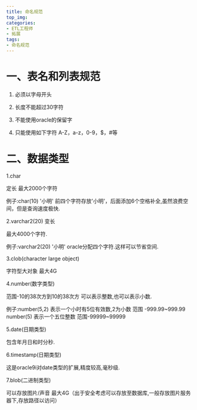 ```yaml
---
title: 命名规范
top_img: 
categories: 
- ETL工程师
- 拓展
tags:
- 命名规范
---
```


# 一、表名和列表规范

1. 必须以字母开头

2. 长度不能超过30字符

3. 不能使用oracle的保留字
4. 只能使用如下字符 A-Z，a-z，0-9，$，#等

# 二、数据类型

1.char    

定长 最大2000个字符

例子:char(10) '小明' 前四个字符存放'小明'，后面添加6个空格补全,虽然浪费空间，但是查询速度极快.



2.varchar2(20) 变长    

最大4000个字符.

例子:varchar2(20)    '小明' oracle分配四个字符.这样可以节省空间.



3.clob(character large object)    

字符型大对象    最大4G



4.number(数字类型)    

范围-10的38次方到10的38次方    可以表示整数,也可以表示小数.

例子:number(5,2)    表示一个小时有5位有效数,2为小数    范围    -999.99~999.99
	number(5)    表示一个五位整数    范围-99999~99999



5.date(日期类型)    

包含年月日和时分秒.



6.timestamp(日期类型)    

这是oracle9i对date类型的扩展,精度较高,毫秒级.



7.blob(二进制类型)    

可以存放图片/声音    最大4G（出于安全考虑可以存放至数据库,一般存放图片服务器下,存放路径以访问）
